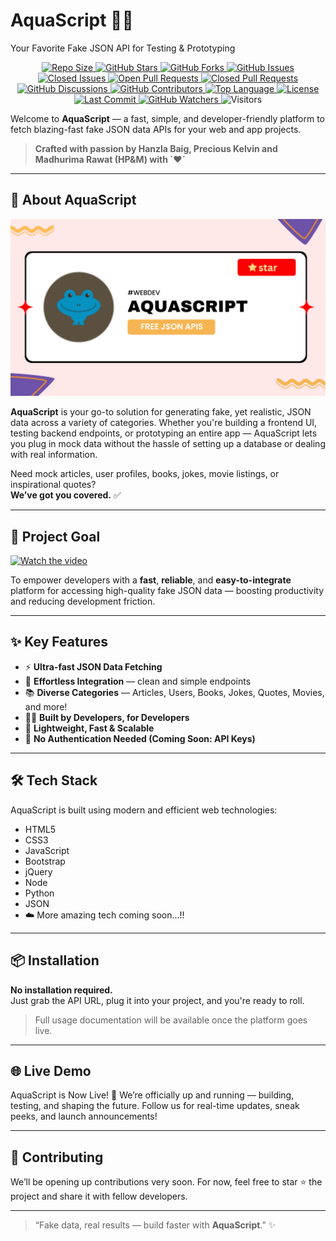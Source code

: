# AquaScript 🌊✨  
Your Favorite Fake JSON API for Testing & Prototyping  

<p align="center">
  
  <!-- Repository Size -->
  <a href="https://github.com/wecoded-dev/Aquascript">
    <img src="https://img.shields.io/github/repo-size/wecoded-dev/Aquascript?color=%23FFB6C1&label=Repo%20Size&labelColor=%23F39FBB&style=for-the-badge&logo=github" alt="Repo Size">
  </a>

  <!-- Stars -->
  <a href="https://github.com/wecoded-dev/Aquascript/stargazers">
    <img src="https://img.shields.io/github/stars/wecoded-dev/Aquascript?color=%23FFD580&label=Stars&labelColor=%23F5C16E&style=for-the-badge&logo=star" alt="GitHub Stars">
  </a>

  <!-- Forks -->
  <a href="https://github.com/wecoded-dev/Aquascript/network/members">
    <img src="https://img.shields.io/github/forks/wecoded-dev/Aquascript?color=%2388D8C0&label=Forks&labelColor=%2375CDB1&style=for-the-badge&logo=git" alt="GitHub Forks">
  </a>

  <!-- Issues (Open + Closed) -->
  <a href="https://github.com/wecoded-dev/Aquascript/issues">
    <img src="https://img.shields.io/github/issues/wecoded-dev/Aquascript?color=%23FFD8A8&label=Open%20Issues&labelColor=%23FFC488&style=for-the-badge&logo=bug" alt="GitHub Issues">
  </a>
  <a href="https://github.com/wecoded-dev/Aquascript/issues?q=is%3Aissue+is%3Aclosed">
    <img src="https://img.shields.io/github/issues-closed/wecoded-dev/Aquascript?color=%23F6B6B6&label=Closed%20Issues&labelColor=%23E99D9D&style=for-the-badge&logo=bug" alt="Closed Issues">
  </a>

  <!-- Pull Requests (Open + Closed) -->
  <a href="https://github.com/wecoded-dev/Aquascript/pulls">
    <img src="https://img.shields.io/github/issues-pr/wecoded-dev/Aquascript?color=%23A0C4FF&label=Open%20PRs&labelColor=%2387B4F3&style=for-the-badge&logo=git" alt="Open Pull Requests">
  </a>
  <a href="https://github.com/wecoded-dev/Aquascript/pulls?q=is%3Apr+is%3Aclosed">
    <img src="https://img.shields.io/github/issues-pr-closed/wecoded-dev/Aquascript?color=%23D5A6E0&label=Closed%20PRs&labelColor=%23C291D3&style=for-the-badge&logo=git" alt="Closed Pull Requests">
  </a>

  <!-- Discussions -->
  <a href="https://github.com/wecoded-dev/Aquascript/discussions">
    <img src="https://img.shields.io/github/discussions/wecoded-dev/Aquascript?color=%23C9B6E4&label=Discussions&labelColor=%23B8A1D8&style=for-the-badge&logo=discourse" alt="GitHub Discussions">
  </a>

  <!-- Contributors -->
  <a href="https://github.com/wecoded-dev/Aquascript/graphs/contributors">
    <img src="https://img.shields.io/github/contributors/wecoded-dev/Aquascript?color=%23A0DE83&label=Contributors&labelColor=%238DCD73&style=for-the-badge&logo=github" alt="GitHub Contributors">
  </a>

  <!-- Language Breakdown -->
  <a href="https://github.com/wecoded-dev/Aquascript">
    <img src="https://img.shields.io/github/languages/top/wecoded-dev/Aquascript?color=%23EEC6E0&label=Top%20Language&labelColor=%23DBB1D3&style=for-the-badge&logo=python" alt="Top Language">
  </a>

  <!-- License -->
  <a href="https://github.com/madhurimarawat/Cloud-Computing/blob/main/LICENSE">
    <img src="https://img.shields.io/github/license/wecoded-dev/Aquascript?color=%23FF869&label=License&labelColor=%23E76C88&style=for-the-badge&logo=open-source-initiative" alt="License">
  </a>

  <!-- Last Commit -->
<a href="https://github.com/wecoded-dev/Aquascript/commits/main">
  <img src="https://img.shields.io/github/last-commit/wecoded-dev/Aquascript?color=%23FDCB8E&label=Last%20Commit&labelColor=%23F4B876&style=for-the-badge&logo=github" alt="Last Commit">
</a>

  <!-- Watchers -->
  <a href="https://github.com/wecoded-dev/Aquascript/watchers">
    <img src="https://img.shields.io/github/watchers/wecoded-dev/Aquascript?color=%23FFD166&label=Watchers&labelColor=%23F4B74E&style=for-the-badge&logo=github" alt="GitHub Watchers">
  </a>

 <!-- Visitors Count -->
<img src="https://komarev.com/ghpvc/?username=wecoded-dev&label=Visitors&color=B5E48C&style=flat" alt="Visitors">
</p>

Welcome to **AquaScript** — a fast, simple, and developer-friendly platform to fetch blazing-fast fake JSON data APIs for your web and app projects.

> **Crafted with passion by Hanzla Baig, Precious Kelvin and Madhurima Rawat (HP&M) with ´❤️´**

---

## 🚀 About AquaScript  
![Preview](assets/previewimg.png)

**AquaScript** is your go-to solution for generating fake, yet realistic, JSON data across a variety of categories. Whether you're building a frontend UI, testing backend endpoints, or prototyping an entire app — AquaScript lets you plug in mock data without the hassle of setting up a database or dealing with real information.

Need mock articles, user profiles, books, jokes, movie listings, or inspirational quotes?  
**We’ve got you covered.** ✅

---

## 🎯 Project Goal  

[![Watch the video](https://img.youtube.com/vi/BAP4nRlONw4/maxresdefault.jpg)](https://www.youtube.com/watch?v=BAP4nRlONw4)


To empower developers with a **fast**, **reliable**, and **easy-to-integrate** platform for accessing high-quality fake JSON data — boosting productivity and reducing development friction.

---

## ✨ Key Features  

- ⚡ **Ultra-fast JSON Data Fetching**  
- 🔗 **Effortless Integration** — clean and simple endpoints  
- 📚 **Diverse Categories** — Articles, Users, Books, Jokes, Quotes, Movies, and more!  
- 🧑‍💻 **Built by Developers, for Developers**  
- 🧬 **Lightweight, Fast & Scalable**  
- 🧰 **No Authentication Needed (Coming Soon: API Keys)**  

---

## 🛠 Tech Stack  

AquaScript is built using modern and efficient web technologies:

- HTML5  
- CSS3  
- JavaScript  
- Bootstrap  
- jQuery
- Node
- Python 
- JSON  
- ☁️ More amazing tech coming soon...!!

---

## 📦 Installation  

**No installation required.**  
Just grab the API URL, plug it into your project, and you're ready to roll.

> Full usage documentation will be available once the platform goes live.

---

## 🌐 Live Demo  

 AquaScript is Now Live! 🚀
We’re officially up and running — building, testing, and shaping the future.
Follow us for real-time updates, sneak peeks, and launch announcements!

---

## 🤝 Contributing  

We’ll be opening up contributions very soon. For now, feel free to star ⭐ the project and share it with fellow developers.

---

> “Fake data, real results — build faster with **AquaScript**.” ✨
